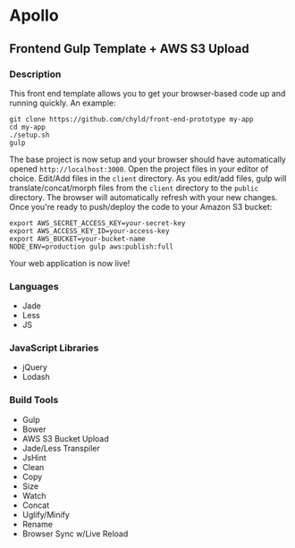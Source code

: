 # Apollo
## Frontend Gulp Template + AWS S3 Upload

### Description
This front end template allows you to get your browser-based code up and running quickly. An example:

```
git clone https://github.com/chyld/front-end-prototype my-app
cd my-app
./setup.sh
gulp
```

The base project is now setup and your browser should have automatically opened ```http://localhost:3000```. Open the project files in your editor of choice. Edit/Add files in the ```client``` directory. As you edit/add files, gulp will translate/concat/morph files from the ```client``` directory to the ```public``` directory. The browser will automatically refresh with your new changes. Once you're ready to push/deploy the code to your Amazon S3 bucket:

```
export AWS_SECRET_ACCESS_KEY=your-secret-key
export AWS_ACCESS_KEY_ID=your-access-key
export AWS_BUCKET=your-bucket-name
NODE_ENV=production gulp aws:publish:full
```

Your web application is now live!

### Languages
- Jade
- Less
- JS

### JavaScript Libraries
- jQuery
- Lodash

### Build Tools
- Gulp
- Bower
- AWS S3 Bucket Upload
- Jade/Less Transpiler
- JsHint
- Clean
- Copy
- Size
- Watch
- Concat
- Uglify/Minify
- Rename
- Browser Sync w/Live Reload
